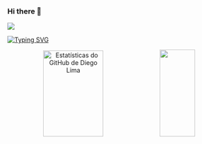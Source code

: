 ### Hi there 👋

<!--
**limad1/limad1** is a ✨ _special_ ✨ repository because its `README.md` (this file) appears on your GitHub profile.

Here are some ideas to get you started:

- 🔭 I’m currently working on ...
- 🌱 I’m currently learning ...
- 👯 I’m looking to collaborate on ...
- 🤔 I’m looking for help with ...
- 💬 Ask me about ...
- 📫 How to reach me: ...
- 😄 Pronouns: ...
- ⚡ Fun fact: ...
-->
<picture>
  <source
    srcset="https://github-readme-stats.vercel.app/api?username=limad1&show_icons=true&theme=shadow_green"
    media="(prefers-color-scheme: shadow_green)"
  />
  <source
    srcset="https://github-readme-stats.vercel.app/api?username=limad1&show_icons=true"
    media="(prefers-color-scheme: light), (prefers-color-scheme: no-preference)"
  />
  <img src="https://github-readme-stats.vercel.app/api?username=limad1&show_icons=true" />
</picture>

[![Typing SVG](https://readme-typing-svg.herokuapp.com/?color=39ff1&size=35&&color=39ff14&center=true&vCenter=true&width=1000&lines=Olá,+eu+sou+Diego+Lima;Sou+estudante+de+Redes+de+Computadores+no+IFRN;Bem-vindo!+👋)](https://git.io/typing-svg)

<div align="center" >  
  <img width="52%" height="195px" src="https://github-readme-stats.vercel.app/api?username=limad1&locale=pt-br&show_icons=true&count_private=true&hide_border=true&title_color=39ff14&icon_color=39ff14&text_color=ffffff&bg_color=0d1117" alt="Estatísticas do GitHub de Diego Lima" /> 
  <img width="40%" height="197px" src="https://github-readme-stats.vercel.app/api/top-langs/?username=limad1&locale=pt-br&layout=compact&hide_border=true&title_color=39ff14&text_color=ffffff&bg_color=0d1117" />
</div>
